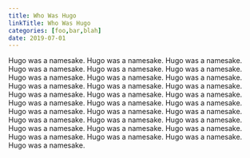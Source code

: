 ```yaml
---
title: Who Was Hugo
linkTitle: Who Was Hugo
categories: [foo,bar,blah]
date: 2019-07-01
---
```


Hugo was a namesake. Hugo was a namesake. Hugo was a namesake. Hugo was a namesake. Hugo was a namesake. Hugo was a namesake. Hugo was a namesake. Hugo was a namesake. Hugo was a namesake. Hugo was a namesake. Hugo was a namesake. Hugo was a namesake. Hugo was a namesake. Hugo was a namesake. Hugo was a namesake. Hugo was a namesake. Hugo was a namesake. Hugo was a namesake. Hugo was a namesake. Hugo was a namesake. Hugo was a namesake. Hugo was a namesake. Hugo was a namesake. Hugo was a namesake. Hugo was a namesake. Hugo was a namesake. Hugo was a namesake. Hugo was a namesake. Hugo was a namesake. Hugo was a namesake. Hugo was a namesake. 

